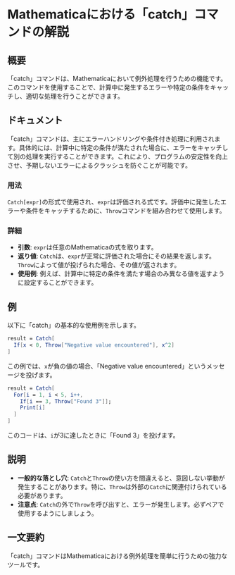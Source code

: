 <!--
Meta Description: # Mathematicaにおける「catch」コマンドの解説 ## 概要 「catch」コマンドは、Mathematicaにおいて例外処理を行うための機能です。このコマンドを使用することで、計算中に発生するエラーや特定の条件をキャッチし、適切な処理を行うことができます。 ## ドキュメント 「ca...
Meta Keywords: catch, throw, expr, コマンドは, mathematica
-->

# Mathematicaにおける「catch」コマンドの解説

## 概要
「catch」コマンドは、Mathematicaにおいて例外処理を行うための機能です。このコマンドを使用することで、計算中に発生するエラーや特定の条件をキャッチし、適切な処理を行うことができます。

## ドキュメント
「catch」コマンドは、主にエラーハンドリングや条件付き処理に利用されます。具体的には、計算中に特定の条件が満たされた場合に、エラーをキャッチして別の処理を実行することができます。これにより、プログラムの安定性を向上させ、予期しないエラーによるクラッシュを防ぐことが可能です。

### 用法
`Catch[expr]`の形式で使用され、`expr`は評価される式です。評価中に発生したエラーや条件をキャッチするために、`Throw`コマンドを組み合わせて使用します。

### 詳細
- **引数**: `expr`は任意のMathematicaの式を取ります。
- **返り値**: `Catch`は、`expr`が正常に評価された場合にその結果を返します。`Throw`によって値が投げられた場合、その値が返されます。
- **使用例**: 例えば、計算中に特定の条件を満たす場合のみ異なる値を返すように設定することができます。

## 例
以下に「catch」の基本的な使用例を示します。

```mathematica
result = Catch[
  If[x < 0, Throw["Negative value encountered"], x^2]
]
```
この例では、`x`が負の値の場合、「Negative value encountered」というメッセージを投げます。

```mathematica
result = Catch[
  For[i = 1, i < 5, i++,
    If[i == 3, Throw["Found 3"]];
    Print[i]
  ]
]
```
このコードは、`i`が3に達したときに「Found 3」を投げます。

## 説明
- **一般的な落とし穴**: `Catch`と`Throw`の使い方を間違えると、意図しない挙動が発生することがあります。特に、`Throw`は外部の`Catch`に関連付けられている必要があります。
- **注意点**: `Catch`の外で`Throw`を呼び出すと、エラーが発生します。必ずペアで使用するようにしましょう。

## 一文要約
「catch」コマンドはMathematicaにおける例外処理を簡単に行うための強力なツールです。
